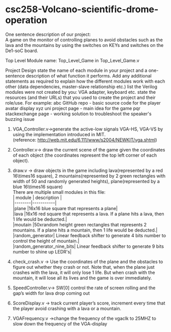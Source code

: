 # csc258-Volcano-scientific-drome-operation

One sentence description of our project:  
A game on the monitor of controlling planes to avoid obstacles such as the lava and the mountains by using the switches on KEYs and switches on the De1-soC board.

Top Level Module name: Top_Level_Game in Top_Level_Game.v

Project Design
state the name of each module in your project and a one-sentence description of what function it performs. Add any additional statements as required to explain how the different modules work with each other (data dependencies, master-slave relationship etc.)
list the Verilog modules were not created by you: VGA adapter, keyboard etc.
state the resources (and their URLs) that you used to create the project and their role/use. For example:
abc GitHub repo - basic source code for the player avatar display
xyz uni project page - main idea for the game
pqr stackexchange page - working solution to troubleshoot the speaker's buzzing issue  
1. VGA_Controller.v->generate the active-low signals VGA-HS, VGA-VS by using the implementation introduced in MIT.  
(reference: http://web.mit.edu/6.111/www/s2004/NEWKIT/vga.shtml)  
2. Controller.v-> draw the current scene of the game given the coordinates of each object (the coordinates represent the top left corner of each object).  
3. draw.v -> draw objects in the game including lava(represented by a red 16\times16 square), 2 mountains(represented by 2 green rectangles with width of 50 and randomly generated heights), plane(represented by a blue 16\times16 square)  
There are multiple small modules in this file:  
| module | description |  
|--------|-----------|  
|plane   |16x16 blue square that represents a plane|  
|lava    |16x16 red square that represents a lava. If a plane hits a lava, then 1 life would be deducted.|  
|moutain |50xrandom height green rectangles that represents 2 mountains. If a plane hits a mountain, then 1 life would be deducted.|  
|random_generator| Linear feedback shifter to generate 4 bits number to control the height of mountain.|  
|random_generator_nine_bits| Linear feedback shifter to generate 9 bits number to shine up LEDR's|  

4. check_crash.v -> Use the coordinates of the plane and the obstacles to figure out whether they crash or not. Note that, when the plane just crashes with the lava, it will only lose 1 life. But when crash with the mountain, it will lose all its lives and the game is over immediately.  
5. SpeedController.v-> SW[0] control the rate of screen rolling and the gap’s width for lava drop coming out 
6. ScoreDisplay.v -> track current player’s score, increment every time that the player avoid crashing with a lava or a mountain.  
7. VGAFrequency.v ->change the frequency of the vgaclk to 25MHZ to slow down the frequency of the VGA-display  


